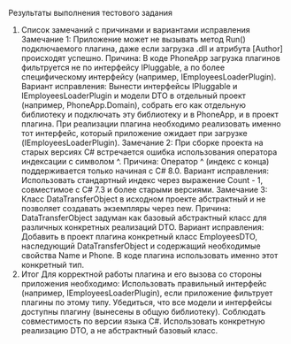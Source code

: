 Результаты выполнения тестового задания
1. Список замечаний с причинами и вариантами исправления
Замечание 1:
Приложение может не вызывать метод Run() подключаемого плагина, даже если загрузка .dll и атрибута [Author] происходят успешно.
Причина:
В коде PhoneApp загрузка плагинов фильтруется не по интерфейсу IPluggable, а по более специфическому интерфейсу (например, IEmployeesLoaderPlugin).
Вариант исправления:
Вынести интерфейсы IPluggable и IEmployeesLoaderPlugin и модели DTO в отдельный проект (например, PhoneApp.Domain), собрать его как отдельную библиотеку и подключать эту библиотеку и в PhoneApp, и в проект плагина. При реализации плагина необходимо реализовать именно тот интерфейс, который приложение ожидает при загрузке (IEmployeesLoaderPlugin).
Замечание 2:
При сборке проекта на старых версиях C# встречается ошибка использования оператора индексации с символом ^.
Причина:
Оператор ^ (индекс с конца) поддерживается только начиная с C# 8.0.
Вариант исправления:
Использовать стандартный индекс через выражение Count - 1, совместимое с C# 7.3 и более старыми версиями.
Замечание 3:
Класс DataTransferObject в исходном проекте абстрактный и не позволяет создавать экземпляры через new.
Причина:
DataTransferObject задуман как базовый абстрактный класс для различных конкретных реализаций DTO.
Вариант исправления:
Добавить в проект плагина конкретный класс EmployeesDTO, наследующий DataTransferObject и содержащий необходимые свойства Name и Phone. В коде плагина использовать именно этот конкретный тип.
2. Итог
Для корректной работы плагина и его вызова со стороны приложения необходимо: Использовать правильный интерфейс (например, IEmployeesLoaderPlugin), если приложение фильтрует плагины по этому типу. Убедиться, что все модели и интерфейсы доступны плагину (вынесены в общую библиотеку). Соблюдать совместимость по версии языка C#. Использовать конкретную реализацию DTO, а не абстрактный базовый класс.
